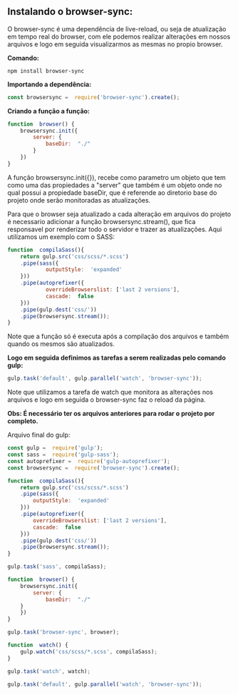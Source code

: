 ## Instalando o browser-sync:

O browser-sync é uma dependência de live-reload, ou seja de atualização em tempo real do browser, com ele podemos realizar alterações em nossos arquivos e logo em seguida visualizarmos as mesmas no propio browser.

  

**Comando:**

```properties
npm install browser-sync
```

**Importando a dependência:**

```javascript
const browsersync =  require('browser-sync').create();
```

**Criando a função a função:**

```javascript
function  browser() {
	browsersync.init({
		server: {
			baseDir:  "./"
		}
	})
}
```

A função browsersync.init({}), recebe como parametro um objeto que tem como uma das propiedades a "server" que também é um objeto onde no qual possui a propiedade baseDir, que é referende ao diretorio base do projeto onde serão monitoradas as atualizações.

  

Para que o browser seja atualizado a cada alteração em arquivos do projeto é necessario adicionar a função browsersync.stream(), que fica responsavel por renderizar todo o servidor e trazer as atualizações. Aqui utilizamos um exemplo com o SASS:

```javascript
function  compilaSass(){
	return gulp.src('css/scss/*.scss')
	.pipe(sass({
			outputStyle:  'expanded'
	}))
	.pipe(autoprefixer({
			overrideBrowserslist: ['last 2 versions'],
			cascade:  false
	}))
	.pipe(gulp.dest('css/'))
	.pipe(browsersync.stream());
}

```
Note que a função só é executa após a compilação dos arquivos e também quando os mesmos são atualizados.

**Logo em seguida definimos as tarefas a serem realizadas pelo comando gulp:**

```javascript
gulp.task('default', gulp.parallel('watch', 'browser-sync'));
```

Note que utilizamos a tarefa de watch que monitora as alterações nos arquivos e logo em seguida o browser-sync faz o reload da página.

  

**Obs: É necessário ter os arquivos anteriores para rodar o projeto por completo.**

Arquivo final do gulp:

```javascript
const gulp =  require('gulp');
const sass =  require('gulp-sass');
const autoprefixer =  require('gulp-autoprefixer');
const browsersync =  require('browser-sync').create();

function  compilaSass(){
	return gulp.src('css/scss/*.scss')
	.pipe(sass({
		outputStyle:  'expanded'
	}))
	.pipe(autoprefixer({
		overrideBrowserslist: ['last 2 versions'],
		cascade:  false
	}))
	.pipe(gulp.dest('css/'))
	.pipe(browsersync.stream());	
}

gulp.task('sass', compilaSass);

function  browser() {
	browsersync.init({
		server: {
			baseDir:  "./"
	}
	})
}

gulp.task('browser-sync', browser);

function  watch() {
	gulp.watch('css/scss/*.scss', compilaSass);
}

gulp.task('watch', watch);

gulp.task('default', gulp.parallel('watch', 'browser-sync'));

```